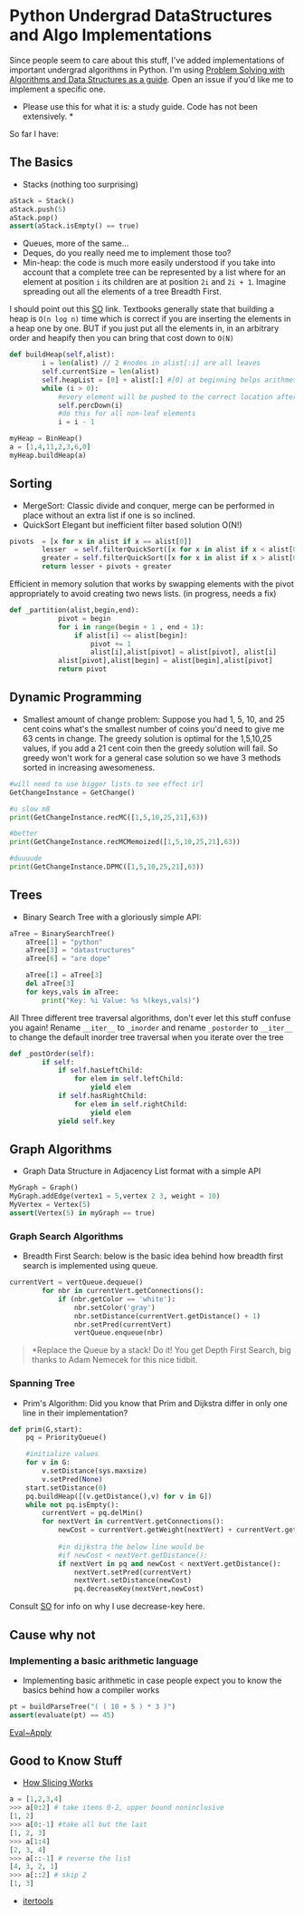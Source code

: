 # Python Undergrad DataStructures and Algo Implementations

Since people seem to care about this stuff, I've added implementations of
important undergrad algorithms in Python. I'm using [Problem Solving with Algorithms and Data Structures as a guide](http://interactivepython.org/runestone/static/pythonds/index.html). Open an issue if you'd like me to implement a specific one.

* Please use this for what it is: a study guide. Code has not been extensively. *

So far I have:

## The Basics

* Stacks (nothing too surprising)
```python
aStack = Stack()
aStack.push(5)
aStack.pop()
assert(aStack.isEmpty() == true)
```
* Queues, more of the same...
* Deques, do you really need me to implement those too?
* Min-heap: the code is much more easily understood if you take into account that a complete tree can be represented by a list where for an element at position ```i``` its children are at position ```2i``` and ```2i + 1```. Imagine spreading out all the elements of a tree Breadth First.
 

I should point out this [SO](http://stackoverflow.com/questions/9755721/build-heap-complexity) link. Textbooks generally state that building a heap is ```O(n log n)``` time which is correct if you are inserting the elements in a heap one by one. BUT if you just put all the elements in, in an arbitrary order and heapify then you can bring that cost down to ```O(N)```

```python
def buildHeap(self,alist):
        i = len(alist) // 2 #nodes in alist[:i] are all leaves
        self.currentSize = len(alist)
        self.heapList = [0] + alist[:] #[0] at beginning helps arithmetic work
        while (i > 0):
            #every element will be pushed to the correct location after percdown
            self.percDown(i) 
            #do this for all non-leaf elements
            i = i - 1

myHeap = BinHeap()
a = [1,4,11,2,3,6,0]
myHeap.buildHeap(a)
```

## Sorting

* MergeSort: Classic divide and conquer, merge can be performed in place without an extra list if one is so inclined.
* QuickSort 
Elegant but inefficient filter based solution O(N!) 
```python
pivots  = [x for x in alist if x == alist[0]]
        lesser  = self.filterQuickSort([x for x in alist if x < alist[0]])
        greater = self.filterQuickSort([x for x in alist if x > alist[0]])
        return lesser + pivots + greater
```

Efficient in memory solution that works by swapping elements with the pivot appropriately to avoid creating two news lists.  (in progress, needs a fix)
```python
def _partition(alist,begin,end):
            pivot = begin
            for i in range(begin + 1 , end + 1):
                if alist[i] <= alist[begin]:
                    pivot += 1
                    alist[i],alist[pivot] = alist[pivot], alist[i]
            alist[pivot],alist[begin] = alist[begin],alist[pivot]
            return pivot
```

## Dynamic Programming
* Smallest amount of change problem: Suppose you had 1, 5, 10, and 25 cent coins what's the smallest number of coins you'd need to give me 63 cents in change. The greedy solution is optimal for the 1,5,10,25 values, if you add a 21 cent coin then the greedy solution will fail. So greedy won't work for a general case solution so we have 3 methods sorted in increasing awesomeness.

```python
#will need to use bigger lists to see effect irl
GetChangeInstance = GetChange()

#u slow m8
print(GetChangeInstance.recMC([1,5,10,25,21],63))

#better
print(GetChangeInstance.recMCMemoized([1,5,10,25,21],63))

#duuuude
print(GetChangeInstance.DPMC([1,5,10,25,21],63))
```

## Trees

* Binary Search Tree with a gloriously simple API:

```python
aTree = BinarySearchTree()
    aTree[1] = "python"
    aTree[3] = "datastructures"
    aTree[6] = "are dope"

    aTree[1] = aTree[3]
    del aTree[3]
    for keys,vals in aTree:
        print("Key: %i Value: %s %(keys,vals)")
```

All Three different tree traversal algorithms, don't ever let this stuff confuse you again! Rename ```__iter__``` to ```_inorder``` and rename ```_postorder``` to ```__iter__``` to change the default inorder tree traversal when you iterate over the tree

```python
def _postOrder(self):
        if self:
            if self.hasLeftChild:
                for elem in self.leftChild:
                    yield elem
            if self.hasRightChild:
                for elem in self.rightChild:
                    yield elem
            yield self.key
```

## Graph Algorithms

* Graph Data Structure in Adjacency List format with a simple API
```python
MyGraph = Graph()
MyGraph.addEdge(vertex1 = 5,vertex 2 3, weight = 10)
MyVertex = Vertex(5)
assert(Vertex(5) in myGraph == true)

```

### Graph Search Algorithms 

* Breadth First Search: below is the basic idea behind how breadth first search is implemented using queue.

```python
currentVert = vertQueue.dequeue()
        for nbr in currentVert.getConnections():
            if (nbr.getColor == 'white'):
                nbr.setColor('gray')
                nbr.setDistance(currentVert.getDistance() + 1)
                nbr.setPred(currentVert)
                vertQueue.enqueue(nbr)
```

>*Replace the Queue by a stack! Do it! 
You get Depth First Search, big thanks to Adam Nemecek for this nice tidbit.

### Spanning Tree
* Prim's Algorithm: Did you know that Prim and Dijkstra differ in only one line in their implementation?

```python
def prim(G,start):
    pq = PriorityQueue()

    #initialize values
    for v in G:
        v.setDistance(sys.maxsize)
        v.setPred(None) 
    start.setDistance(0)
    pq.buildHeap([(v.getDistance(),v) for v in G])
    while not pq.isEmpty(): 
        currentVert = pq.delMin()
        for nextVert in currentVert.getConnections():
            newCost = currentVert.getWeight(nextVert) + currentVert.getDistance()
            
            #in dijkstra the below line would be
            #if newCost < nextVert.getDistance():
            if nextVert in pq and newCost < nextVert.getDistance():
                nextVert.setPred(currentVert)
                nextVert.setDistance(newCost)
                pq.decreaseKey(nextVert,newCost)
```

Consult [SO](http://stackoverflow.com/questions/9255620/why-does-dijkstras-algorithm-use-decrease-key) for info on why I use decrease-key here.


## Cause why not

### Implementing a basic arithmetic language

* Implementing basic arithmetic in case people expect you to know the basics behind how a compiler works

```python
pt = buildParseTree("( ( 10 + 5 ) * 3 )")
assert(evaluate(pt) == 45)
```

[Eval~Apply](http://www.amazon.com/Structure-Interpretation-Computer-Programs-Engineering/dp/0262510871)


## Good to Know Stuff

* [How Slicing Works](http://stackoverflow.com/questions/4486382/slice-operator-understanding)
```python
a = [1,2,3,4]
>>> a[0:2] # take items 0-2, upper bound noninclusive
[1, 2]
>>> a[0:-1] #take all but the last
[1, 2, 3]
>>> a[1:4]
[2, 3, 4]
>>> a[::-1] # reverse the list
[4, 3, 2, 1]
>>> a[::2] # skip 2
[1, 3]
```

* [itertools](http://pymotw.com/2/itertools/)
